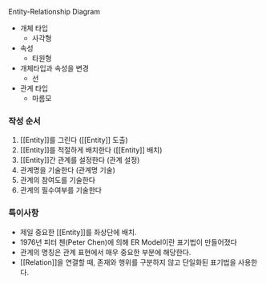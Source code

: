 Entity-Relationship Diagram

- 개체 타입
	- 사각형
- 속성
	- 타원형
- 개체타입과 속성을 변경
	- 선
- 관계 타입
	- 마름모

### 작성 순서
1. [[Entity]]를 그린다 ([[Entity]] 도출)
2. [[Entity]]를 적절하게 배치한다 ([[Entity]] 배치)
3. [[Entity]]간 관계를 설정한다 (관계 설정)
4. 관계명을 기술한다 (관계명 기술)
5. 관계의 참여도를 기술한다
6. 관계의 필수여부를 기술한다

### 특이사항
- 제일 중요한 [[Entity]]를 좌상단에 배치. 
- 1976년 피터 첸(Peter Chen)에 의해 ER Model이란 표기법이 만들어졌다
- 관계의 명칭은 관계 표현에서 매우 중요한 부분에 해당한다.
- [[Relation]]을 연결할 때, 존재와 행위를 구분하지 않고 단일화된 표기법을 사용한다.